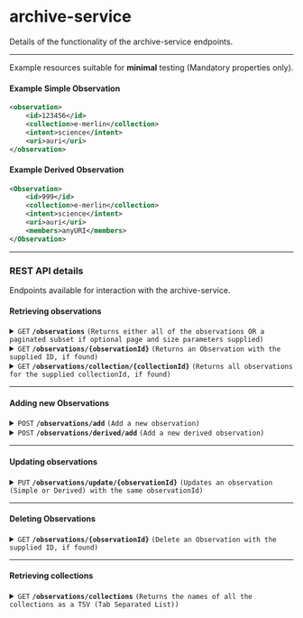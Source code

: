 # archive-service

Details of the functionality of the archive-service endpoints.

------------------------------------------------------------------------------------------
Example resources suitable for **minimal** testing (Mandatory properties only).
#### Example Simple Observation
```xml
<observation>
    <id>123456</id>
    <collection>e-merlin</collection>
    <intent>science</intent>
    <uri>auri</uri>
</observation>
```
#### Example Derived Observation
```xml
<Observation>
    <id>999</id>
    <collection>e-merlin</collection>
    <intent>science</intent>
    <uri>auri</uri>
    <members>anyURI</members>
</Observation>
```
------------------------------------------------------------------------------------------
### REST API details  
Endpoints available for interaction with the archive-service.

#### Retrieving observations

<details>
 <summary><code>GET</code> <code><b>/observations</b></code> <code>(Returns either all of the observations OR a paginated subset if optional page and size parameters supplied)</code></summary>

##### Parameters

> | name | type     | data type | description                                                                    |
> |------|----------|-----------|--------------------------------------------------------------------------------|
> | page | optional | integer   | The page index, zero-indexed                                                   |
> | size | optional | integer   | The number of observations to return for each page, must be greater than zero. |


##### Responses

> | http code | content-type      | response                                 |
> |-----------|-------------------|------------------------------------------|
> | `200`     | `application/xml` | `Returned successfully`                  |
> | `400`     | `text/plain`      | `{"code":"400","message":"Bad Request"}` |


##### Example cURL

> ```
>  curl -X 'GET' -H 'accept: application/xml' 'http://localhost:8080/observations'
> ```

</details>

<details>
 <summary><code>GET</code> <code><b>/observations/{observationId}</b></code> <code>(Returns an Observation with the supplied ID, if found)</code></summary>

##### Parameters

> | name          |  type     | data type | description                                                         |
> |---------------|-----------|-----------|---------------------------------------------------------------------|
> | observationId |  required | String    | The unique identifier of a specific Observation (Simple or Derived) |


##### Responses

> | http code | content-type      | response                                      |
> |-----------|-------------------|-----------------------------------------------|
> | `201`     | `application/xml` | `Observation found and returned successfully` |
> | `400`     | `text/plain`      | `{"code":"400","message":"Bad Request"}`      |
> | `404`     | `text/plain`      | Observation not found                         |

##### Example cURL

> ```
>  curl -X 'GET' 'http://localhost:8080/observations/23456' -H 'accept: application/xml'
> ```

</details>

<details>
 <summary><code>GET</code> <code><b>/observations/collection/{collectionId}</b></code> <code>(Returns all observations for the supplied collectionId, if found)</code></summary>

##### Parameters

> | name         | type     | data type | description                                                                    |
> |--------------|----------|-----------|--------------------------------------------------------------------------------|
> | collectionId | required | String    | The unique identifier of a specific collection                                 |
> | page         | optional | integer   | The page index, zero-indexed                                                   |
> | size         | optional | integer   | The number of observations to return for each page, must be greater than zero. |


##### Responses

> | http code | content-type      | response                                                                      |
> |-----------|-------------------|-------------------------------------------------------------------------------|
> | `201`     | `application/xml` | `List of Observation (Simple and/or Derived) found and returned successfully` |
> | `400`     | `text/plain`      | `{"code":"400","message":"Bad Request"}`                                      |

##### Example cURL

> ```
>  curl -X 'GET' 'http://localhost:8080/observations/23456' -H 'accept: application/xml'
> ```

</details>

------------------------------------------------------------------------------------------

#### Adding new Observations

<details>
 <summary><code>POST</code> <code><b>/observations/add</b></code> <code>(Add a new observation)</code></summary>

##### Responses

> | http code     | content-type      | response                                                        |
> |---------------|-------------------|-----------------------------------------------------------------|
> | `201`         | `application/xml` | `Observation added successfully, body contains new Observation` |
> | `400`         | `text/plain`      | `{"code":"400","message":"Bad Request"}`                        |

##### Example cURL

> ```
>  curl -v --header "Content-Type: application/xml" -T observation1.xml http://localhost:8080/observations/add
> ```

</details>

<details>
 <summary><code>POST</code> <code><b>/observations/derived/add</b></code> <code>(Add a new derived observation)</code></summary>

##### Responses

> | http code     | content-type      | response                                                               |
> |---------------|-------------------|------------------------------------------------------------------------|
> | `201`         | `application/xml` | `Observation added successfully, body contains new DerivedObservation` |
> | `400`         | `text/plain`      | `{"code":"400","message":"Bad Request"}`                               |

##### Example cURL

> ```
>  curl -v --header "Content-Type: application/xml" -T observation1.xml http://localhost:8080/observations/derived/add
> ```

</details>

------------------------------------------------------------------------------------------

#### Updating observations

<details>
 <summary><code>PUT</code> <code><b>/observations/update/{observationId}</b></code> <code>(Updates an observation (Simple or Derived) with the same observationId)</code></summary>

##### Parameters

> | name          |  type     | data type | description                                               |
> |---------------|-----------|-----------|-----------------------------------------------------------|
> | observationId |  required | String    | The unique identifier of a specific observation to update |


##### Responses

> | http code | content-type      | response                                 |
> |-----------|-------------------|------------------------------------------|
> | `200`     | `application/xml` | `Observation updated successfully`       |
> | `400`     | `text/plain`      | `{"code":"400","message":"Bad Request"}` |
> | `404`     | `text/plain`      | Observation not found                    |

##### Example cURL

> ```
>  curl -v --header "Content-Type: application/xml" -T observation123.xml http://localhost:8080/observations/update/123
> ```

</details>

------------------------------------------------------------------------------------------

#### Deleting Observations

<details>
 <summary><code>GET</code> <code><b>/observations/{observationId}</b></code> <code>(Delete an Observation with the supplied ID, if found)</code></summary>

##### Parameters

> | name          |  type     | data type | description                                                         |
> |---------------|-----------|-----------|---------------------------------------------------------------------|
> | observationId |  required | String    | The unique identifier of a specific Observation (Simple or Derived) |


##### Responses

> | http code | content-type      | response                                 |
> |-----------|-------------------|------------------------------------------|
> | `204`     | `application/xml` | `Observation deleted`                    |
> | `400`     | `text/plain`      | `{"code":"400","message":"Bad Request"}` |
> | `404`     | `text/plain`      | Observation not found                    |

##### Example cURL

> ```
>  curl -X 'DELETE' 'http://localhost:8080/observations/delete/123' -H 'accept: */*'
> ```

</details>  

------------------------------------------------------------------------------------------

#### Retrieving collections

<details>
 <summary><code>GET</code> <code><b>/observations/collections</b></code> <code>(Returns the names of all the collections as a TSV (Tab Separated List))</code></summary>

##### Responses

> | http code | content-type | response                                 |
> |-----------|--------------|------------------------------------------|
> | `200`     | `text/plain` | `Returned successfully`                  |
> | `400`     | `text/plain` | `{"code":"400","message":"Bad Request"}` |


##### Example cURL

> ```
>  curl -X 'GET' -H 'accept: application/xml' 'http://localhost:8080/observations/collections'
> ```

</details>